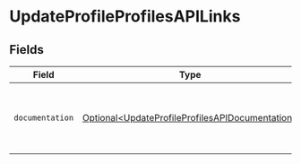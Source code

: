 # UpdateProfileProfilesAPILinks


## Fields

| Field                                                                                                            | Type                                                                                                             | Required                                                                                                         | Description                                                                                                      |
| ---------------------------------------------------------------------------------------------------------------- | ---------------------------------------------------------------------------------------------------------------- | ---------------------------------------------------------------------------------------------------------------- | ---------------------------------------------------------------------------------------------------------------- |
| `documentation`                                                                                                  | [Optional\<UpdateProfileProfilesAPIDocumentation>](../../models/errors/UpdateProfileProfilesAPIDocumentation.md) | :heavy_minus_sign:                                                                                               | The URL to the generic Mollie API error handling guide.                                                          |